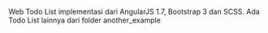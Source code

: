 Web Todo List implementasi dari AngularJS 1.7, Bootstrap 3 dan SCSS.
Ada Todo List lainnya dari folder another_example
